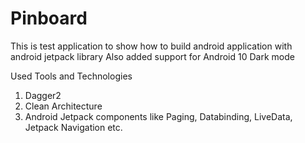 # Pinboard
This is test application to show how to build android application with android jetpack library 
Also added support for Android 10 Dark mode

Used Tools and Technologies
1. Dagger2
2. Clean Architecture
3. Android Jetpack components like Paging, Databinding, LiveData, Jetpack Navigation etc.
